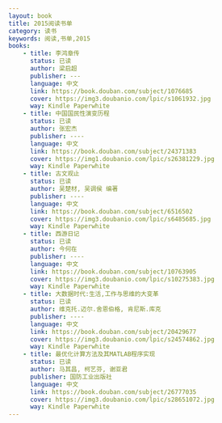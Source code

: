 ```yaml
---
layout: book
title: 2015阅读书单
category: 读书
keywords: 阅读,书单,2015
books:
    - title: 李鸿章传
      status: 已读
      author: 梁启超
      publisher: ---
      language: 中文
      link: https://book.douban.com/subject/1076685 
      cover: https://img3.doubanio.com/lpic/s1061932.jpg
      way: Kindle Paperwhite
    - title: 中国国民性演变历程
      status: 已读
      author: 张宏杰
      publisher: ----
      language: 中文
      link: https://book.douban.com/subject/24371383
      cover: https://img1.doubanio.com/lpic/s26381229.jpg 
      way: Kindle Paperwhite
    - title: 古文观止
      status: 已读
      author: 吴楚材, 吴调侯 编著
      publisher: ----
      language: 中文
      link: https://book.douban.com/subject/6516502
      cover: https://img3.doubanio.com/lpic/s6485685.jpg 
      way: Kindle Paperwhite
    - title: 西游日记
      status: 已读
      author: 今何在
      publisher: ----
      language: 中文
      link: https://book.douban.com/subject/10763905 
      cover: https://img3.doubanio.com/lpic/s10275383.jpg 
      way: Kindle Paperwhite
    - title: 大数据时代:生活,工作与思维的大变革
      status: 已读
      author: 维克托.迈尔.舍恩伯格, 肯尼斯.库克
      publisher: ----
      language: 中文
      link: https://book.douban.com/subject/20429677
      cover: https://img3.doubanio.com/lpic/s24574862.jpg 
      way: Kindle Paperwhite
    - title: 最优化计算方法及其MATLAB程序实现
      status: 已读
      author: 马其昌, 柯艺芬, 谢亚君
      publisher: 国防工业出版社
      language: 中文
      link: https://book.douban.com/subject/26777035
      cover: https://img3.doubanio.com/lpic/s28651072.jpg 
      way: Kindle Paperwhite
---
```

